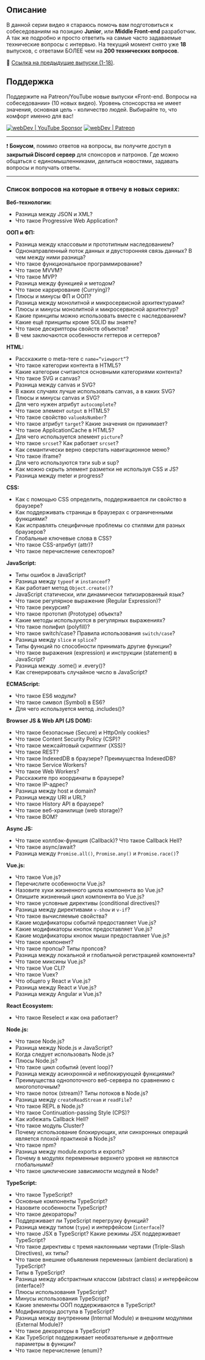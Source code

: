 ## Описание

В данной серии видео я стараюсь помочь вам подготовиться к собеседованиям на позицию **Junior**, или **Middle Front-end** разработчик.
А так же подробно и просто ответить на самые часто задаваемые технические вопросы с интервью.
На текущий момент снято уже **18** выпусков, с ответами БОЛЕЕ чем на **200 технических вопросов**.

🚀 [Ссылка на предыдущие выпуски (1-18)](https://github.com/YauhenKavalchuk/interview-questions).

## Поддержка
Поддержите на Patreon/YouTube новые выпуски «Front-end. Вопросы на собеседовании» (10 новых видео).
Уровень спонсорства не имеет значения, основная цель - количество людей.
Выбирайте то, что комфорт именно для вас!

[<img alt="webDev | YouTube Sponsor" src="https://img.shields.io/badge/Become a sponsor-F70000.svg?&style=for-the-badge&logo=youtube&logoColor=fff" />][sponsor]
[<img alt="webDev | Patreon" src="https://img.shields.io/badge/Become a patron-EF6451.svg?&style=for-the-badge&logo=patreon&logoColor=fff" />][patron]

[sponsor]: https://www.youtube.com/channel/UCE9ODjNIkOHrnSdkYWLfYhg/join
[patron]: https://www.patreon.com/YauhenKavalchuk

---

❗️ **Бонусом**, помимо ответов на вопросы, вы получите доступ в **закрытый Discord сервер** для спонсоров и патронов.
Где можно общаться с единомышленниками, делиться новостями, задавать вопросы и получать ответы.

---

### Список вопросов на которые я отвечу в новых сериях:

**Веб-технологии:**
- Разница между JSON и XML?
- Что такое Progressive Web Application?

**ООП и ФП:**
- Разница между классовым и прототипным наследованием?
- Однонаправленный поток данных и двусторонняя связь данных? В чем между ними разница?
- Что такое функциональное программирование?
- Что такое MVVM?
- Что такое MVP?
- Разница между функцией и методом?
- Что такое каррирование (Currying)?
- Плюсы и минусы ФП и ООП?
- Разница между монолитной и микросервисной архитектурами?
- Плюсы и минусы монолитной и микросервисной архитектур?
- Какие принципы можно использовать вместе с наследованием?
- Какие ещё принципы кроме SOLID вы знаете?
- Что такое дескрипторы свойств объектов?
- В чем заключаются особенности геттеров и сеттеров?

**HTML:**
- Расскажите о meta-теге с `name=“viewport”`?
- Что такое категории контента в HTML5?
- Какие категории считаются основными категориями контента?
- Что такое SVG и canvas?
- Разница между canvas и SVG?
- В каких случаях лучше использовать canvas, а в каких SVG?
- Плюсы и минусы canvas и SVG?
- Для чего нужен атрибут `autocomplete`?
- Что такое элемент `output` в HTML5?
- Что такое свойство `valueAsNumber`?
- Что такое атрибут `target`? Какие значения он принимает?
- Что такое ApplicationCache в HTML5?
- Для чего используется элемент `picture`?
- Что такое `srcset`? Как работает `srcset`?
- Как  семантически верно сверстать навигационное меню?
- Что такое iframe?
- Для чего используются тэги sub и sup?
- Как можно скрыть элемент разметки не используя CSS и JS?
- Разница между meter и progress?

**CSS:**
- Как с помощью CSS определить, поддерживается ли свойство в браузере?
- Как поддерживать страницы в браузерах с ограниченными функциями?
- Как исправлять специфичные проблемы со стилями для разных браузеров?
- Глобальные ключевые слова в CSS?
- Что такое CSS-атрибут (attr)?
- Что такое перечисление селекторов?

**JavaScript:**
- Типы ошибок в JavaScript?
- Разница между `typeof` и `instanceof`?
- Как работает метод `Object.create()`?
- JavaScript статически, или динамически типизированный язык?
- Что такое регулярное выражение (Regular Expression)?
- Что такое рекурсия?
- Что такое прототип (Prototype) объекта?
- Какие методы используются в регулярных выражениях?
- Что такое полифил (polyfill)?
- Что такое switch/case? Правила использования `switch/case`?
- Разница между `slice` и `splice`?
- Типы функций по способности принимать другие функции?
- Что такое выражения (expression) и инструкции (statement) в JavaScript?
- Разница между .some() и .every()?
- Как сгенерировать случайное число в JavaScript?

**ECMAScript:**
- Что такое ES6 модули?
- Что такое символ (Symbol) в ES6?
- Для чего используется метод .includes()?

**Browser JS & Web API (JS DOM):**
- Что такое безопасные (Secure) и HttpOnly cookies?
- Что такое Content Security Policy (CSP)?
- Что такое межсайтовый скриптинг (XSS)?
- Что такое REST?
- Что такое IndexedDB в браузере? Преимущества IndexedDB?
- Что такое Service Workers?
- Что такое Web Workers?
- Расскажите про координаты в браузере?
- Что такое IP-адрес?
- Разница между host и domain?
- Разница между URI и URL?
- Что такое History API в браузере?
- Что такое веб-хранилище (web storage)?
- Что такое BOM?

**Async JS:**
- Что такое коллбэк-функция (Callback)? Что такое Callback Hell?
- Что такое async/await?
- Разница между `Promise.all()`, `Promise.any()` и `Promise.race()`?

**Vue.js:**
- Что такое Vue.js?
- Перечислите особенности Vue.js?
- Назовите хуки жизненного цикла компонента во Vue.js?
- Опишите жизненный цикл компонента во Vue.js?
- Что такое условные директивы (conditional directives)?
- Разница между директивами `v-show` и `v-if`?
- Что такое вычисляемые свойства?
- Какие модификаторы событий предоставляет Vue.js?
- Какие модификаторы кнопок предоставляет Vue.js?
- Какие модификаторы кнопок мыши предоставляет Vue.js?
- Что такое компонент?
- Что такое пропсы? Типы пропсов?
- Разница между локальной и глобальной регистрацией компонента?
- Что такое миксины Vue.js?
- Что такое Vue CLI?
- Что такое Vuex?
- Что общего у React и Vue.js?
- Разница между React и Vue.js?
- Разница между Angular и Vue.js?

**React Ecosystem:**
- Что такое Reselect и как она работает?

**Node.js:**
- Что такое Node.js?
- Разница между Node.js и JavaScript?
- Когда следует использовать Node.js?
- Плюсы Node.js?
- Что такое цикл событий (event loop)?
- Разница между асинхронной и неблокирующей функциями?
- Преимущества однопоточного веб-сервера по сравнению с многопоточным?
- Что такое поток (stream)? Типы потоков в Node.js?
- Разница между `createReadStream` и `readFile`?
- Что такое REPL в Node.js?
- Что такое Continuation-passing Style (CPS)?
- Как избежать Callback Hell?
- Что такое модуль Cluster?
- Почему использование блокирующих, или синхронных операций является плохой практикой в Node.js?
- Что такое npm?
- Разница между module.exports и exports?
- Почему в модулях переменные верхнего уровня не являются глобальными?
- Что такое циклические зависимости модулей в Node?

**TypeScript:**
- Что такое TypeScript?
- Основные компоненты TypeScript?
- Назовите особенности TypeScript?
- Что такое декораторы?
- Поддерживает ли TypeScript перегрузку функций?
- Разница между типом (`type`) и интерфейсом (`interface`)?
- Что такое JSX в TypeScript? Какие режимы JSX поддерживает TypeScript?
- Что такое директивы с тремя наклонными чертами (Triple-Slash Directives), их типы?
- Что такое внешние объявления переменных (ambient declaration) в TypeScript?
- Типы в TypeScript?
- Разница между абстрактным классом (abstract class) и интерфейсом (interface)?
- Плюсы использования TypeScript?
- Минусы использования TypeScript?
- Какие элементы ООП поддерживаются в TypeScript?
- Модификаторы доступа в TypeScript?
- Разница между внутренним (Internal Module) и внешним модулями (External Module)?
- Что такое декораторы в TypeScript?
- Как TypeScript поддерживает необязательные и дефолтные параметры в функции?
- Что такое перечисление (enum)?
